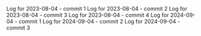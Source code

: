 Log for 2023-08-04 - commit 1
Log for 2023-08-04 - commit 2
Log for 2023-08-04 - commit 3
Log for 2023-08-04 - commit 4
Log for 2024-09-04 - commit 1
Log for 2024-09-04 - commit 2
Log for 2024-09-04 - commit 3
